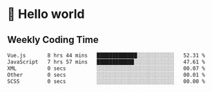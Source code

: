 # 🍻 Hello world

## Weekly Coding Time
<!--START_SECTION:waka-->

```txt
Vue.js       8 hrs 44 mins   █████████████░░░░░░░░░░░░   52.31 %
JavaScript   7 hrs 57 mins   ████████████░░░░░░░░░░░░░   47.61 %
XML          0 secs          ░░░░░░░░░░░░░░░░░░░░░░░░░   00.07 %
Other        0 secs          ░░░░░░░░░░░░░░░░░░░░░░░░░   00.01 %
SCSS         0 secs          ░░░░░░░░░░░░░░░░░░░░░░░░░   00.00 %
```

<!--END_SECTION:waka-->
